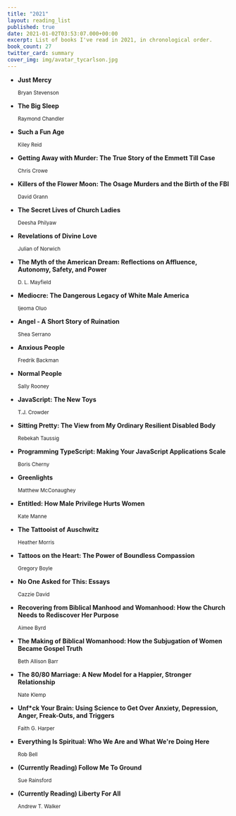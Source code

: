 ```yaml
---
title: "2021"
layout: reading_list
published: true
date: 2021-01-02T03:53:07.000+00:00
excerpt: List of books I've read in 2021, in chronological order.
book_count: 27
twitter_card: summary
cover_img: img/avatar_tycarlson.jpg
---
```


- **Just Mercy**
  <div><small>Bryan Stevenson</small></div>

- **The Big Sleep**
  <div><small>Raymond Chandler</small></div>

- **Such a Fun Age**
  <div><small>Kiley Reid</small></div>

- **Getting Away with Murder: The True Story of the Emmett Till Case**
  <div><small>Chris Crowe</small></div>

- **Killers of the Flower Moon: The Osage Murders and the Birth of the FBI**
  <div><small>David Grann</small></div>

- **The Secret Lives of Church Ladies**
  <div><small>Deesha Philyaw</small></div>

- **Revelations of Divine Love**
  <div><small>Julian of Norwich</small></div>

- **The Myth of the American Dream: Reflections on Affluence, Autonomy, Safety, and Power**
  <div><small>D. L. Mayfield</small></div>

- **Mediocre: The Dangerous Legacy of White Male America**
  <div><small>Ijeoma Oluo</small></div>

- **Angel - A Short Story of Ruination**
  <div><small>Shea Serrano</small></div>

- **Anxious People**
  <div><small>Fredrik Backman</small></div>

- **Normal People**
  <div><small>Sally Rooney</small></div>

- **JavaScript: The New Toys**
  <div><small>T.J. Crowder</small></div>

- **Sitting Pretty: The View from My Ordinary Resilient Disabled Body**
  <div><small>Rebekah Taussig</small></div>

- **Programming TypeScript: Making Your JavaScript Applications Scale**
  <div><small>Boris Cherny</small></div>

- **Greenlights**
  <div><small>Matthew McConaughey</small></div>

- **Entitled: How Male Privilege Hurts Women**
  <div><small>Kate Manne</small></div>

- **The Tattooist of Auschwitz**
  <div><small>Heather Morris</small></div>

- **Tattoos on the Heart: The Power of Boundless Compassion**
  <div><small>Gregory Boyle</small></div>

- **No One Asked for This: Essays**
  <div><small>Cazzie David</small></div>

- **Recovering from Biblical Manhood and Womanhood: How the Church Needs to Rediscover Her Purpose**
  <div><small>Aimee Byrd</small></div>

- **The Making of Biblical Womanhood: How the Subjugation of Women Became Gospel Truth**
  <div><small>Beth Allison Barr</small></div>

- **The 80/80 Marriage: A New Model for a Happier, Stronger Relationship**
  <div><small>Nate Klemp</small></div>

- **Unf\*ck Your Brain: Using Science to Get Over Anxiety, Depression, Anger, Freak-Outs, and Triggers**
  <div><small>Faith G. Harper</small></div>

- **Everything Is Spiritual: Who We Are and What We're Doing Here**
  <div><small>Rob Bell</small></div>

- **(Currently Reading) Follow Me To Ground**
  <div><small>Sue Rainsford</small></div>

- **(Currently Reading) Liberty For All**
  <div><small>Andrew T. Walker</small></div>
